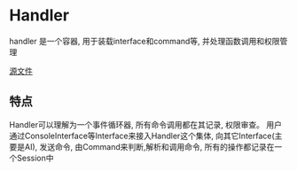 # Handler

handler 是一个容器, 用于装载interface和command等, 并处理函数调用和权限管理

[源文件](/aicompleter/handler.py)

## 特点

Handler可以理解为一个事件循环器, 所有命令调用都在其记录, 权限审查。
用户通过ConsoleInterface等Interface来接入Handler这个集体, 向其它Interface(主要是AI), 发送命令, 由Command来判断,解析和调用命令,
所有的操作都记录在一个Session中

